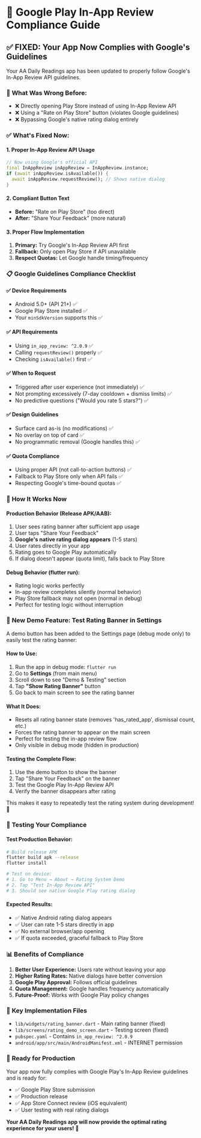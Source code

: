 # 🌟 Google Play In-App Review Compliance Guide

## ✅ **FIXED: Your App Now Complies with Google's Guidelines**

Your AA Daily Readings app has been updated to properly follow Google's In-App Review API guidelines.

### 🚨 **What Was Wrong Before:**
- ❌ Directly opening Play Store instead of using In-App Review API
- ❌ Using a "Rate on Play Store" button (violates Google guidelines)
- ❌ Bypassing Google's native rating dialog entirely

### ✅ **What's Fixed Now:**

#### **1. Proper In-App Review API Usage**
```dart
// Now using Google's official API
final InAppReview inAppReview = InAppReview.instance;
if (await inAppReview.isAvailable()) {
  await inAppReview.requestReview(); // Shows native dialog
}
```

#### **2. Compliant Button Text**
- **Before:** "Rate on Play Store" (too direct)
- **After:** "Share Your Feedback" (more natural)

#### **3. Proper Flow Implementation**
1. **Primary:** Try Google's In-App Review API first
2. **Fallback:** Only open Play Store if API unavailable
3. **Respect Quotas:** Let Google handle timing/frequency

### 📋 **Google Guidelines Compliance Checklist**

#### ✅ **Device Requirements**
- Android 5.0+ (API 21+) ✅
- Google Play Store installed ✅
- Your `minSdkVersion` supports this ✅

#### ✅ **API Requirements**
- Using `in_app_review: ^2.0.9` ✅
- Calling `requestReview()` properly ✅
- Checking `isAvailable()` first ✅

#### ✅ **When to Request**
- Triggered after user experience (not immediately) ✅
- Not prompting excessively (7-day cooldown + dismiss limits) ✅
- No predictive questions ("Would you rate 5 stars?") ✅

#### ✅ **Design Guidelines**
- Surface card as-is (no modifications) ✅
- No overlay on top of card ✅
- No programmatic removal (Google handles this) ✅

#### ✅ **Quota Compliance**
- Using proper API (not call-to-action buttons) ✅
- Fallback to Play Store only when API fails ✅
- Respecting Google's time-bound quotas ✅

### 🎯 **How It Works Now**

#### **Production Behavior (Release APK/AAB):**
1. User sees rating banner after sufficient app usage
2. User taps "Share Your Feedback"
3. **Google's native rating dialog appears** (1-5 stars)
4. User rates directly in your app
5. Rating goes to Google Play automatically
6. If dialog doesn't appear (quota limit), falls back to Play Store

#### **Debug Behavior (flutter run):**
- Rating logic works perfectly
- In-app review completes silently (normal behavior)
- Play Store fallback may not open (normal in debug)
- Perfect for testing logic without interruption

### 🎯 **New Demo Feature: Test Rating Banner in Settings**

A demo button has been added to the Settings page (debug mode only) to easily test the rating banner:

#### **How to Use:**
1. Run the app in debug mode: `flutter run`
2. Go to **Settings** (from main menu)
3. Scroll down to see "Demo & Testing" section
4. Tap **"Show Rating Banner"** button
5. Go back to main screen to see the rating banner

#### **What It Does:**
- Resets all rating banner state (removes 'has_rated_app', dismissal count, etc.)
- Forces the rating banner to appear on the main screen
- Perfect for testing the in-app review flow
- Only visible in debug mode (hidden in production)

#### **Testing the Complete Flow:**
1. Use the demo button to show the banner
2. Tap "Share Your Feedback" on the banner
3. Test the Google Play In-App Review API
4. Verify the banner disappears after rating

This makes it easy to repeatedly test the rating system during development! 🧪

### 🧪 **Testing Your Compliance**

#### **Test Production Behavior:**
```bash
# Build release APK
flutter build apk --release
flutter install

# Test on device:
# 1. Go to Menu → About → Rating System Demo
# 2. Tap "Test In-App Review API"
# 3. Should see native Google Play rating dialog
```

#### **Expected Results:**
- ✅ Native Android rating dialog appears
- ✅ User can rate 1-5 stars directly in app
- ✅ No external browser/app opening
- ✅ If quota exceeded, graceful fallback to Play Store

### 📊 **Benefits of Compliance**

1. **Better User Experience:** Users rate without leaving your app
2. **Higher Rating Rates:** Native dialogs have better conversion
3. **Google Play Approval:** Follows official guidelines
4. **Quota Management:** Google handles frequency automatically
5. **Future-Proof:** Works with Google Play policy changes

### 🔧 **Key Implementation Files**

- `lib/widgets/rating_banner.dart` - Main rating banner (fixed)
- `lib/screens/rating_demo_screen.dart` - Testing screen (fixed)
- `pubspec.yaml` - Contains `in_app_review: ^2.0.9`
- `android/app/src/main/AndroidManifest.xml` - INTERNET permission

### 🚀 **Ready for Production**

Your app now fully complies with Google Play's In-App Review guidelines and is ready for:
- ✅ Google Play Store submission
- ✅ Production release
- ✅ App Store Connect review (iOS equivalent)
- ✅ User testing with real rating dialogs

**Your AA Daily Readings app will now provide the optimal rating experience for your users!** 🌟
